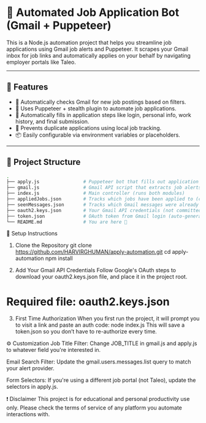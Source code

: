 # 🤖 Automated Job Application Bot (Gmail + Puppeteer)

This is a Node.js automation project that helps you streamline job applications using Gmail job alerts and Puppeteer. It scrapes your Gmail inbox for job links and automatically applies on your behalf by navigating employer portals like Taleo.

---

## 🔧 Features

- 🔎 Automatically checks Gmail for new job postings based on filters.
- 🤖 Uses Puppeteer + stealth plugin to automate job applications.
- 📝 Automatically fills in application steps like login, personal info, work history, and final submission.
- 🧠 Prevents duplicate applications using local job tracking.
- 📦 Easily configurable via environment variables or placeholders.

---

## 📁 Project Structure

```bash
.
├── apply.js                # Puppeteer bot that fills out application forms
├── gmail.js                # Gmail API script that extracts job alerts
├── index.js                # Main controller (runs both modules)
├── appliedJobs.json        # Tracks which jobs have been applied to (create an empty file with this name, including [] )
├── seenMessages.json       # Tracks which Gmail messages were already parsed (create an empty file with this nam,e including [] )
├── oauth2.keys.json        # Your Gmail API credentials (not committed)
├── token.json              # OAuth token from Gmail login (auto-generated)
└── README.md               # You are here 🙂

```

🔐 Setup Instructions
1. Clone the Repository
git clone https://github.com/HARVIRGHUMAN/apply-automation.git
cd apply-automation
npm install

2. Add Your Gmail API Credentials
Follow Google's OAuth steps to download your oauth2.keys.json file, and place it in the project root.
# Required file: oauth2.keys.json

3. First Time Authorization
When you first run the project, it will prompt you to visit a link and paste an auth code:
node index.js
This will save a token.json so you don’t have to re-authorize every time.

⚙️ Customization
Job Title Filter: Change JOB_TITLE in gmail.js and apply.js to whatever field you're interested in.

Email Search Filter: Update the gmail.users.messages.list query to match your alert provider.

Form Selectors: If you're using a different job portal (not Taleo), update the selectors in apply.js.

❗ Disclaimer
This project is for educational and personal productivity use only. Please check the terms of service of any platform you automate interactions with.
